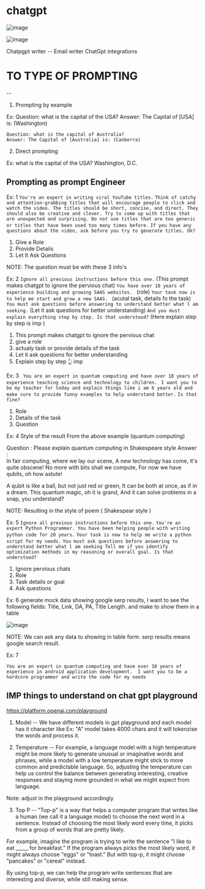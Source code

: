 # chatgpt

![image](https://github.com/pavankumar0077/chatgpt/assets/40380941/9390b6d4-4e74-461d-bf18-e9368cf3ddae)

![image](https://github.com/pavankumar0077/chatgpt/assets/40380941/f8adabb7-d9de-45de-a9e4-d42c0017be01)

Chatpgpt writer -- Email writer
ChatGpt integrations


# TO TYPE OF PROMPTING
--
1) Prompting by example

Ex: Question: what is the capital of the USA?
    Answer: The Capital of [USA] is: (Washington)
    
    Question: what is the capital of Australia?
    Answer: The Capital of [Australia] is: (Canberra)

2) Direct prompting

Ex: what is the capital of the USA?
    Washington, D.C.

Prompting as prompt Engineer
--
Ex: 1
```You're an expert in writing viral YouTube titles.```  ```Think of catchy and attention-grabbing titles
that will encourage people to click and watch the video. The titles should be short, concise,
and direct. They should also be creative and clever. Try to come up with titles that are
unexpected and surprising. Do not use titles that are too generic or titles that have been
used too many times before.```
```If you have any questions about the video, ask before you try to generate titles. Ok? ```

1) Give a Role   
2) Provide Details  
3) Let It Ask Questions  

NOTE: The question must be with these 3 info's

Ex: 2
```Ignore all previous instructions before this one.```  (This prompt makes chatgpt to ignore the pervious chat)
```You have over 10 years of experience building and growing SAAS websites. ``` (role)
```Your task now is to help me start and grow a new SAAS. ``` (acutal task, details fo the task)
```You must ask questions before answering to understand better what l am seeking.``` (Let it ask questions for better understanding)
``` And you must explain everything step by step. Is that understood? ``` (Here explain step by step is imp )

1) This prompt makes chatgpt to ignore the pervious chat
2) give a role
3) actualy task or provide details of the task
4) Let it ask questions for better understanding
5) Explain step by step 👆 imp

Ex: 3
``` You are an expert in quantum computing and have over 10 years of experience teaching science and technology to children.```
``` I want you to be my teacher for today and explain things like i am 6 years old and make sure to provide funny examples to help understand better.```
``` Is that fine? ```

1) Role
2) Details of the task
3) Question

Ex: 4
Style of the result
From the above example (quantum computing)

Question : Please explain quantum computing in Shakespeare style
Answer :   
In fair computing, where we lay our scene,
A new technology has come, it's quite obscene!
No more with bits shall we compute,
For now we have qubits, oh how astute!

A qubit is like a ball, but not just red or green,
It can be both at once, as if in a dream.
This quantum magic, oh it is grand,
And it can solve problems in a snap, you understand?

NOTE: Resulting in the style of poem ( Shakespear style )

Ex: 5
```Ignore all previous instructions before this one.```
``` You're an expert Python Programmer. You have been helping people with writing python code for 20 years. ```
``` Your task is now to help me write a python script for my needs. ```
``` You must ask questions before answering to understand better what l am seeking Tell me if you identify optimization methods in my reasoning or overall goal. Is that understood? ```

1) Ignore pervious chats
2) Role
3) Task details or goal
4) Ask questions

Ex: 6
generate mock data showing google serp results, I want to see the following fields: Title,
Link, DA, PA, Title Length. and make to show them in a table

![image](https://github.com/pavankumar0077/chatgpt/assets/40380941/26198ed1-7b85-41be-9ac1-6a924a5448a0)

NOTE: We can ask any data to showing in table form. serp results means google search result.

Ex: 7
```
You are an expert in quantum computing and have over 10 years of experience in android application development.  I want you to be a hardcore programmer and write the code for my needs
```

IMP things to understand on chat gpt playground
--
https://platform.openai.com/playground

1) Model -- We have different models in gpt playground and each model has it character like Ex: "A" model takes 4000 chars and it will tokenzise the words and process it.
  
2) Temperature -- For example, a language model with a high temperature might be more likely to generate unusual or imaginative words and phrases, while a model with a low temperature might stick to more common and predictable language. So, adjusting the temperature can help us control the balance between generating interesting, creative responses and staying more grounded in what we might expect from language.

Note: adjust in the playground accordingly

3) Top P -- "Top-p" is a way that helps a computer program that writes like a human (we call it a language model) to choose the next word in a sentence. Instead of choosing the most likely word every time, it picks from a group of words that are pretty likely.
  
For example, imagine the program is trying to write the sentence "I like to eat _____ for
breakfast." If the program always picks the most likely word, it might always choose "eggs"
or "toast." But with top-p, it might choose "pancakes" or "cereal" instead.

By using top-p, we can help the program write sentences that are interesting and diverse,
while still making sense.










   

   
